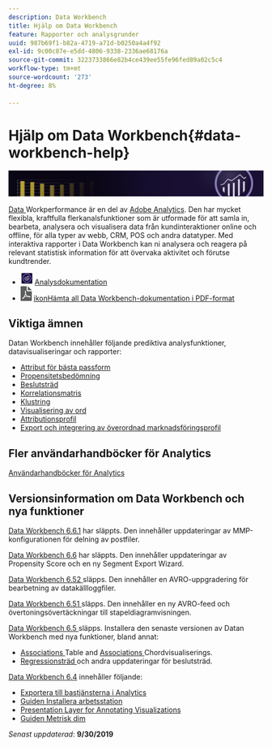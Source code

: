 ```yaml
---
description: Data Workbench
title: Hjälp om Data Workbench
feature: Rapporter och analysgrunder
uuid: 987b69f1-b82a-4719-a71d-b0250a4a4f92
exl-id: 9c00c87e-e5dd-4806-9338-2336ae68176a
source-git-commit: 3223733866e82b4ce439ee55fe96fed89a02c5c4
workflow-type: tm+mt
source-wordcount: '273'
ht-degree: 8%

---
```


# Hjälp om Data Workbench{#data-workbench-help}

![Banderoll](/help/home/assets/doc_banner_workbench.png)

[Data ](http://www.adobe.com/solutions/digital-analytics/data-workbench.html) Workperformance är en del av  [Adobe Analytics](http://www.adobe.com/solutions/digital-analytics.html). Den har mycket flexibla, kraftfulla flerkanalsfunktioner som är utformade för att samla in, bearbeta, analysera och visualisera data från kundinteraktioner online och offline, för alla typer av webb, CRM, POS och andra datatyper. Med interaktiva rapporter i Data Workbench kan ni analysera och reagera på relevant statistisk information för att övervaka aktivitet och förutse kundtrender.

* ![analysikon ](assets/analytics-icon-24.png) [Analysdokumentation](https://docs.adobe.com/content/help/sv-SE/analytics/landing/home.html)
* ![pdf-](assets/pdf_icon.png) [ikonHämta all Data Workbench-dokumentation i PDF-format](/help/home/assets/data-workbench.pdf)

## Viktiga ämnen

Datan Workbench innehåller följande prediktiva analysfunktioner, datavisualiseringar och rapporter:

* [Attribut för bästa passform](/help/home/c-get-started/c-attribution-profiles/c-attrib-algorithmic/c-attrib-algorithmic.md)
* [Propensitetsbedömning](/help/home/c-get-started/c-analysis-vis/c-visitor-propensity/c-visitor-propensity.md)
* [Beslutsträd](/help/home/c-get-started/c-analysis-vis/c-decision-trees/c-decision-trees.md)
* [Korrelationsmatris](/help/home/c-get-started/c-analysis-vis/c-correlation-analysis/c-correlation-analysis.md)
* [Klustring](/help/home/c-get-started/c-analysis-vis/c-visitor-cluster/c-visitor-cluster.md)
* [Visualisering av ord](/help/home/c-get-started/c-analysis-vis/c-chord-visualization.md)
* [Attributionsprofil](/help/home/c-get-started/c-attribution-profiles/c-rules-attrib/c-rules-attrib.md)
* [Export och integrering av överordnad marknadsföringsprofil](/help/home/c-get-started/c-exp-data-seg-exp/c-mmp-integration.md)

## Fler användarhandböcker för Analytics

[Användarhandböcker för Analytics](https://docs.adobe.com/content/help/en/analytics/landing/home.html)

## Versionsinformation om Data Workbench och nya funktioner

[Data Workbench 6.6.1](/help/home/c-release-notes-insight/c-6-6-1.md) har släppts. Den innehåller uppdateringar av MMP-konfigurationen för delning av postfiler.

[Data Workbench 6.6](/help/home/c-release-notes-insight/c-6-6.md) har släppts. Den innehåller uppdateringar av Propensity Score och en ny Segment Export Wizard.

[Data Workbench 6.52 ](/help/home/c-release-notes-insight/c-6-52.md) släpps. Den innehåller en AVRO-uppgradering för bearbetning av datakällloggfiler.

[Data Workbench 6.51 ](/help/home/c-release-notes-insight/c-6-51.md) släpps. Den innehåller en ny AVRO-feed och övertoningsövertäckningar till stapeldiagramvisningen.

[Data Workbench 6.5 ](/help/home/c-release-notes-insight/c-6-5.md) släpps. Installera den senaste versionen av Datan Workbench med nya funktioner, bland annat:

* [Associations ](/help/home/c-get-started/c-analysis-vis/associations-visualization.md) Table and  [Associations ](/help/home/c-get-started/c-analysis-vis/associations-chord.md) Chordvisualiserings.
* [Regressionsträd ](/help/home/c-get-started/c-analysis-vis/c-decision-trees/c-decision-trees-regression.md) och andra uppdateringar för beslutsträd.

[Data Workbench 6.4](/help/home/c-release-notes-insight/c-6-4/c-6-4.md) innehåller följande:

* [Exportera till bastjänsterna i Analytics](/help/home/c-release-notes-insight/c-6-4/dwb-crs-integration.md)
* [Guiden Installera arbetsstation](/help/home/c-install-insight/install-setup/dwb-client-installer.md)
* [Presentation Layer for Annotating Visualizations](/help/home/c-get-started/c-vis/c-present-layer.md)
* [Guiden Metrisk dim](/help/home/c-get-started/c-vis/dwb-create-metricdim/dwb-create-metricdim.md)

*Senast uppdaterad*:  **9/30/2019**
